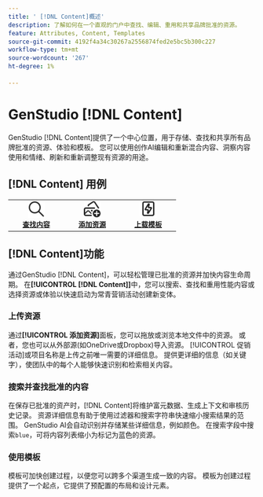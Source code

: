 ```yaml
---
title: ' [!DNL Content]概述'
description: 了解如何在一个直观的门户中查找、编辑、重用和共享品牌批准的资源。
feature: Attributes, Content, Templates
source-git-commit: 4192f4a34c30267a2556874fed2e5bc5b300c227
workflow-type: tm+mt
source-wordcount: '267'
ht-degree: 1%

---
```



# GenStudio [!DNL Content]

GenStudio [!DNL Content]提供了一个中心位置，用于存储、查找和共享所有品牌批准的资源、体验和模板。 您可以使用创作AI编辑和重新混合内容、洞察内容使用和情绪、刷新和重新调整现有资源的用途。

## [!DNL Content] 用例

<table style="table-layout:fixed">
<tr style="border: 0;">
   <td align="center" valign="top" width="100">
      <a href="../content/manage-assets.md#search">
      <img alt="magnifier" src="../../assets/icons/icon-search.svg" width="35">
      </a>
      <div>
         <a href="../content/manage-assets.md#search">
         <strong>查找内容</strong>
         </a>
      </div>
   </td>
   <td align="center" valign="top" width="100">
      <a href="../content/manage-assets.md">
      <img alt="带加号的图像" src="../../assets/icons/icon-addContent.svg" width="35">
      </a>
      <div>
         <a href="../content/manage-assets.md">
         <strong>添加资源</strong>
         </a>
      </div>
   </td>
<!--
   <td align="center" valign="top" width="100">
      <a href="../content/manage-assets.md#search">
      <img alt="sparkle and new asset" src="../../assets/icons/icon-AIVariation.svg" width="35">
      </a>
      <div>
         <a href="../content/manage-assets.md#search">
         <strong>Refresh content</strong>
         </a>
      </div>
   </td>
-->
   <td align="center" valign="top" width="100">
      <a href="../content/use-templates.md">
      <img alt="资产上的发光螺钉" src="../../assets/icons/icon-template.svg" width="35">
      </a>
      <div>
         <a href="../content/use-templates.md#upload-a-template">
         <strong>上载模板</strong>
         </a>
      </div>
   </td>
</tr>
</table>

## [!DNL Content]功能

通过GenStudio [!DNL Content]，可以轻松管理已批准的资源并加快内容生命周期。 在&#x200B;**[!UICONTROL [!DNL Content]]**&#x200B;中，您可以搜索、查找和重用性能内容或选择资源或体验以快速启动为常青营销活动创建新变体。

### 上传资源

通过&#x200B;**[!UICONTROL 添加资源]**&#x200B;面板，您可以拖放或浏览本地文件中的资源。 或者，您也可以从外部源(如OneDrive或Dropbox)导入资源。 [!UICONTROL 促销活动]或项目名称是上传之前唯一需要的详细信息。 提供更详细的信息（如关键字），使团队中的每个人能够快速识别和检索相关内容。

### 搜索并查找批准的内容

在保存已批准的资产时，[!DNL Content]将维护富元数据、生成上下文和审核历史记录。 资源详细信息有助于使用过滤器和搜索字符串快速缩小搜索结果的范围。 GenStudio AI会自动识别并存储某些详细信息，例如颜色。 在搜索字段中搜索`blue`，可将内容列表缩小为标记为蓝色的资源。

### 使用模板

模板可加快创建过程，以便您可以跨多个渠道生成一致的内容。 模板为创建过程提供了一个起点，它提供了预配置的布局和设计元素。
